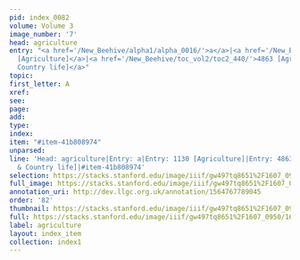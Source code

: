 ```yaml
---
pid: index_0082
volume: Volume 3
image_number: '7'
head: agriculture
entry: "<a href='/New_Beehive/alpha1/alpha_0016/'>a</a>|<a href='/New_Beehive/toc_vol2/toc2_219/'>1130
  [Agriculture]</a>|<a href='/New_Beehive/toc_vol2/toc2_440/'>4863 [Agriculture &
  Country life]</a>"
topic: 
first_letter: A
xref: 
see: 
page: 
add: 
type: 
index: 
item: "#item-41b808974"
unparsed: 
line: 'Head: agriculture|Entry: a|Entry: 1130 [Agriculture]|Entry: 4863 [Agriculture
  & Country life]|#item-41b808974'
selection: https://stacks.stanford.edu/image/iiif/gw497tq8651%2F1607_0950/1610,254,683,139/full/0/default.jpg
full_image: https://stacks.stanford.edu/image/iiif/gw497tq8651%2F1607_0950/full/full/0/default.jpg
annotation_uri: http://dev.llgc.org.uk/annotation/1564767789045
order: '82'
thumbnail: https://stacks.stanford.edu/image/iiif/gw497tq8651%2F1607_0950/full/100,/0/default.jpg
full: https://stacks.stanford.edu/image/iiif/gw497tq8651%2F1607_0950/1610,254,683,139/full/0/default.jpg
label: agriculture
layout: index_item
collection: index1
---
```

